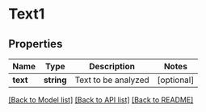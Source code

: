 # Text1

## Properties
Name | Type | Description | Notes
------------ | ------------- | ------------- | -------------
**text** | **string** | Text to be analyzed | [optional] 

[[Back to Model list]](../README.md#documentation-for-models) [[Back to API list]](../README.md#documentation-for-api-endpoints) [[Back to README]](../README.md)


